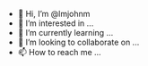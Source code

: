 - 👋 Hi, I’m @lmjohnm
- 👀 I’m interested in ...
- 🌱 I’m currently learning ...
- 💞️ I’m looking to collaborate on ...
- 📫 How to reach me ...

<!---
lmjohnm/lmjohnm is a ✨ special ✨ repository because its `README.md` (this file) appears on your GitHub profile.
You can click the Preview link to take a look at your changes.
--->

